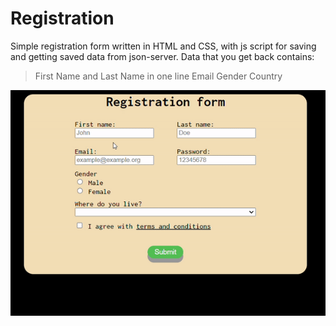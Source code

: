 # Registration
Simple registration form written in HTML and CSS, with js script for saving and getting saved data from json-server.
Data that you get back contains:
> First Name and Last Name in one line
> Email
> Gender
> Country

<img src="https://github.com/probzyg/frontend/blob/main/registration/src/assets/RegistrationForm.gif">
